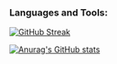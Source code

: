 
<h3 align="left">Languages and Tools:</h3>


[![GitHub Streak](http://github-readme-streak-stats.herokuapp.com?user=Doyen04&theme=dark&border_radius=5)](https://git.io/streak-stats)

[![Anurag's GitHub stats](https://github-readme-stats.vercel.app/api?username=Doyen04)](https://github.com/anuraghazra/github-readme-stats)
